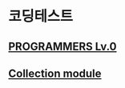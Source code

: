 # 코딩테스트
## [PROGRAMMERS Lv.0](https://github.com/potatowon/codingtest/tree/master/programmers_lv0)
## [Collection module ](Collection.md)
